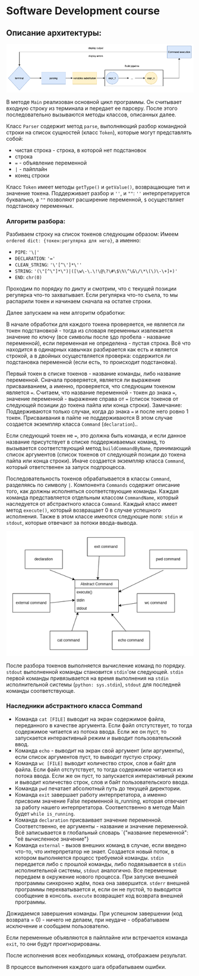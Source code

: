 # Software Development course

## Описание архитектуры:
![Architecture](diagram.png)

В методе `Main` реализован основной цикл программы. Он считывает входную строку из терминала и передает ее парсеру. После этого последовательно вызываются методы классов, описанных далее.

Класс `Parser` содержит метод `parse`, выполняющий разбор командной строки на список сущностей (класс `Token`), которые могут представлять собой: 
* чистая строка - строка, в которой нет подстановок
* строка
* `=` - объявление переменной
* `|` - пайплайн
* конец строки

Класс `Token` имеет методы `getType()` и `getValue()`, возвращающие тип и значение токена.
Поддерживает разбор и `''`, и `""`: `''` интерпретируется буквально, а `""` позволяют расширение переменной, `$` осуществляет подстановку переменных.

### Алгоритм разбора:

Разбиваем строку на список токенов следующим образом:
Имеем `ordered dict: {токен:регулярка для него}`, а именно:
* `PIPE`: `'\|'`
* `DECLARATION`: `'='`
* `CLEAN_STRING`: `'\'[^\']*\''`
* `STRING`: `'(\"[^\"]*\")|([\w\-\.\!\@\?\#\$\%\^\&\/\*\(\)\-\+]+)'`
* `END`: `chr(0)`

Проходим по порядку по дикту и смотрим, что с текущей позиции регулярка что-то захватывает. Если регулярка что-то съела, то мы распарили токен и начинаем сначала на остатке строки.

Далее запускаем на нем алгоритм обработки:

В начале обработки для каждого токена проверяется, не является ли токен подстановкой - 
тогда из словаря переменных извлекается значение по ключу (все символы после `$`до пробела - название переменной), если переменная не определена - пустая строка.
Всё что находится в одинарных кавычках разбирается как есть и является строкой, а в двойных осуществляется проверка: содержится ли подстановка переменной (если есть, то происходит подстановка). 

Первый токен в списке токенов - название команды, либо название переменной.
Сначала проверяется, является ли выражение присваиванием, а именно, проверяется, что следующим токеном является `=`. 
Считаем, что название переменной - токен до знака `=`, 
значение переменной - выражение справа от `=` (список токенов от следующей позиции до токена пайпа или конца строки). 
Замечание: 
Поддерживаются только случаи, когда до знака `=` и после него ровно 1 токен. 
Присваивания в пайпе не поддерживаются
В этом случае создается экземпляр класса `Command` (`declaration`)..

Если следующий токен не `=`, это должна быть команда, и если данное название присутствует в списке поддерживаемых команд, 
то вызывается соответствующий метод `buildCommandByName`, принимающий список аргументов (список токенов от следующей позиции до токена пайпа или конца строки).
Иначе создается экземпляр класса `Command`, который ответственен за запуск подпроцесса.

Последовательность токенов обрабатывается в классы `Command`, разделяясь по символу `|`.
Компонента `Commands` содержит описание того, как должны исполняться соответствующие команды. 
Каждая команда представляется отдельным классом `CommandName`, который наследуется от абстрактного класса `Command`. 
Каждый класс имеет метод `execute()`, который возвращает 0 в случае успешного исполнения. 
Также в этом классе имеются следующие поля: `stdin` и `stdout`, которые отвечают за потоки ввода-вывода.

![Classes](classes.png)

После разбора токенов выполняется вычисление команд по порядку. `stdout` выполненной команды становится `stdin`'ом следующей.
`stdin` первой команды привязывается на время выполнения на `stdin` исполнительной системы (`python: sys.stdin`), `stdout` для последней команды соответствующе.

### Наследники абстрактного класса Command

* Команда `cat [FILE]` выводит на экран содержимое файла, переданного в качестве аргумента. Если файл отстутствует, то тогда содержимое читается из потока ввода. Если же он пуст, то запускается интерактивный режим и выводит пользовательский ввод.
* Команда `echo`  - выводит на экран свой аргумент (или аргументы), если список аргументов пуст, то выводит пустую строку.
* Команда `wc [FILE]` выводит количество строк, слов и байт для файла. Если файл отстутствует, то тогда содержимое читается из потока ввода.  Если же он пуст, то запускается интерактивный режим и выводит количество строк, слов и байт пользовательского ввода.
* Команда `pwd` печатает абсолютный путь до текущей директории.
* Команда `exit` завершает работу интерпретатора, а именно присвоим значение False переменной is_running, которая отвечает за работу нашего интерпретатора. Соответственно в методе Main будет `while is_running`.
* Команда `declaration` присваивает значение переменной. Соответственно, ее аргументы - название и значение переменной. Всё записывается в глобальный словарь `{"название переменной": "её вычисленное значение"}
* Команда `external` - вызов внешних команд в случае, если введено что-то, что интерпретатор не знает. Создается новый поток, в котором выполняется процесс требуемой команды.  `stdin` передается либо с прошлой команды, либо подвязывается в `stdin` исполнительной системы, `stdout` аналогично. Все переменные передаем в окружение нового процесса. При запуске внешней программы синхронно ждём, пока она завершится. `stderr` внешней программы перехватывается и, если он не пустой, то выводится сообщение в консоль. `execute` возвращает код возврата внешней программы. 

Дожидаемся завершения команды. При успешном завершении (код возврата = 0) - ничего не делаем, при неудаче - обрабатываем исключение и сообщаем пользователю. 

Если переменные объявляются в пайплайне или встречается команда `exit`, то они будут проигнорированы.  

После исполнения всех необходимых команд, отображаем результат.

В процессе выполнения каждого шага обрабатываем ошибки.
